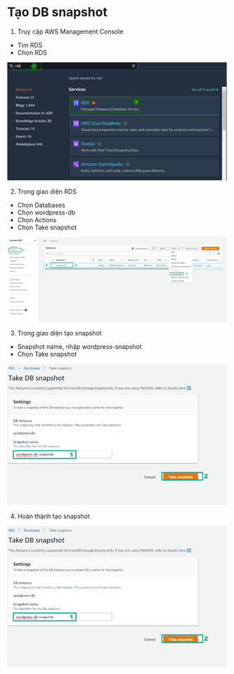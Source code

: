 
# Tạo DB snapshot

1. Truy cập AWS Management Console
-	Tìm RDS
-	Chọn RDS

![info](/images/restoreandbackup/db-snapshot-setup-01.png?featherlight=false&width=90pc)

2. Trong giao diện RDS
-	Chọn Databases
-	Chọn wordpress-db
-	Chọn Actions
-	Chọn Take snapshot

![info](/images/restoreandbackup/db-snapshot-setup-02.png?featherlight=false&width=90pc)

3. Trong giao diện tạo snapshot
-	Snapshot name, nhập wordpress-snapshot
-	Chọn Take snapshot

![info](/images/restoreandbackup/db-snapshot-setup-03.png?featherlight=false&width=90pc)

4. Hoàn thành tạo snapshot

![info](/images/restoreandbackup/db-snapshot-setup-03.png?featherlight=false&width=90pc)
